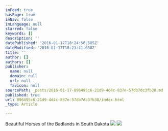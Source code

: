 ```yaml
---
inFeed: true
hasPage: true
inNav: false
inLanguage: null
starred: false
keywords: []
description: ''
datePublished: '2016-01-17T18:24:50.585Z'
dateModified: '2016-01-17T18:23:41.658Z'
title: ''
author: []
authors: []
publisher:
  name: null
  domain: null
  url: null
  favicon: null
sourcePath: _posts/2016-01-17-896495c6-21d9-4d4c-837e-57db7dc3fb38.md
published: true
url: 896495c6-21d9-4d4c-837e-57db7dc3fb38/index.html
_type: Article

---
```

Beautiful Horses of the Badlands in South Dakota
![](https://the-grid-user-content.s3-us-west-2.amazonaws.com/7507901d-68b7-464b-804e-364f44c760dd.jpg)
![](https://the-grid-user-content.s3-us-west-2.amazonaws.com/d13b4265-8323-4e7e-8891-fd3d77d75b44.jpg)
